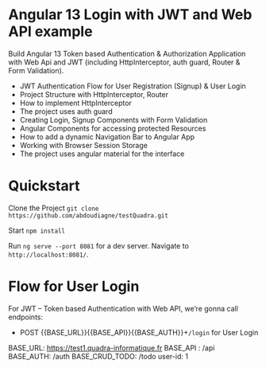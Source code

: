# Angular 13 Login with JWT and Web API example

Build Angular 13 Token based Authentication & Authorization Application with Web Api and JWT (including HttpInterceptor, auth guard, Router & Form Validation).
- JWT Authentication Flow for User Registration (Signup) & User Login
- Project Structure with HttpInterceptor, Router
- How to implement HttpInterceptor
- The project uses auth guard
- Creating Login, Signup Components with Form Validation
- Angular Components for accessing protected Resources
- How to add a dynamic Navigation Bar to Angular App
- Working with Browser Session Storage
- The project uses angular material for the interface

# Quickstart

Clone the Project `git clone https://github.com/abdoudiagne/testQuadra.git`

Start `npm install`

Run `ng serve --port 8081` for a dev server. Navigate to `http://localhost:8081/`.

# Flow for  User Login
For JWT – Token based Authentication with Web API, we’re gonna call endpoints:
- POST {{BASE_URL}}{{BASE_API}}{{BASE_AUTH}}+`/login` for User Login

 BASE_URL: https://test1.quadra-informatique.fr
 BASE_API : /api
 BASE_AUTH: /auth
 BASE_CRUD_TODO: /todo
 user-id: 1






